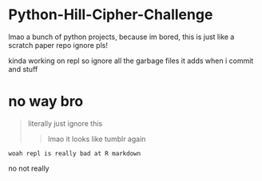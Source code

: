 # Python-Hill-Cipher-Challenge

lmao a bunch of python projects, because im bored, this is just like a scratch paper repo ignore pls!

kinda working on repl so ignore all the garbage files it adds when i commit and stuff

# no way bro
>literally just ignore this
>> lmao it looks like tumblr again

`woah repl is really bad at R markdown`

no not really
